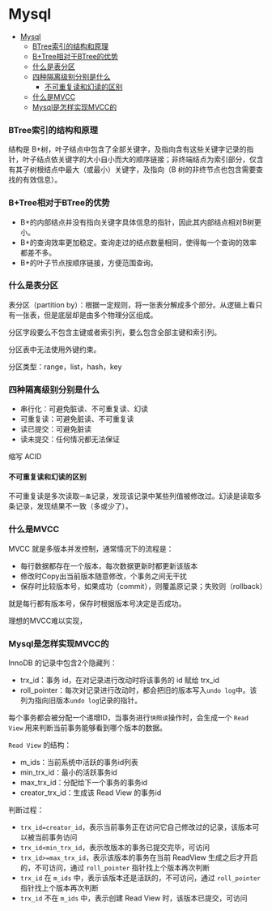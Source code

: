 # Mysql

- [Mysql](#mysql)
  - [BTree索引的结构和原理](#btree索引的结构和原理)
  - [B+Tree相对于BTree的优势](#btree相对于btree的优势)
  - [什么是表分区](#什么是表分区)
  - [四种隔离级别分别是什么](#四种隔离级别分别是什么)
    - [不可重复读和幻读的区别](#不可重复读和幻读的区别)
  - [什么是MVCC](#什么是mvcc)
  - [Mysql是怎样实现MVCC的](#mysql是怎样实现mvcc的)

### BTree索引的结构和原理
结构是 B+树，叶子结点中包含了全部关键字，及指向含有这些关键字记录的指针，叶子结点依关键字的大小自小而大的顺序链接；非终端结点为索引部分，仅含有其子树根结点中最大（或最小）关键字，及指向（B 树的非终节点也包含需要查找的有效信息）。

### B+Tree相对于BTree的优势
- B+的内部结点并没有指向关键字具体信息的指针，因此其内部结点相对B树更小。
- B+的查询效率更加稳定。查询走过的结点数量相同，使得每一个查询的效率都差不多。
- B+的叶子节点按顺序链接，方便范围查询。

### 什么是表分区
表分区（partition by）：根据一定规则，将一张表分解成多个部分。从逻辑上看只有一张表，但是底层却是由多个物理分区组成。

分区字段要么不包含主键或者索引列，要么包含全部主键和索引列。

分区表中无法使用外键约束。

分区类型：range，list，hash，key

### 四种隔离级别分别是什么
- 串行化：可避免脏读、不可重复读、幻读
- 可重复读：可避免脏读、不可重复读
- 读已提交：可避免脏读
- 读未提交：任何情况都无法保证

缩写 ACID

#### 不可重复读和幻读的区别
不可重复读是多次读取`一条`记录，发现该记录中某些列值被修改过。幻读是读取多条记录，发现结果不一致（多或少了）。

### 什么是MVCC
MVCC 就是多版本并发控制，通常情况下的流程是：
- 每行数据都存在一个版本，每次数据更新时都更新该版本
- 修改时Copy出当前版本随意修改，个事务之间无干扰
- 保存时比较版本号，如果成功（commit），则覆盖原记录；失败则（rollback）

就是每行都有版本号，保存时根据版本号决定是否成功。

理想的MVCC难以实现，

### Mysql是怎样实现MVCC的
InnoDB 的记录中包含2个隐藏列：
- trx_id：事务 id，在对记录进行改动时将该事务的 id 赋给 trx_id
- roll_pointer：每次对记录进行改动时，都会把旧的版本写入`undo log`中。该列为指向旧版本`undo log`记录的指针。

每个事务都会被分配一个递增ID，当事务进行`快照读`操作时，会生成一个 `Read View` 用来判断当前事务能够看到哪个版本的数据。

`Read View` 的结构：
- m_ids：当前系统中活跃的事务id列表
- min_trx_id：最小的活跃事务id
- max_trx_id：分配给下一个事务的事务id
- creator_trx_id：生成该 Read View 的事务id

判断过程：
- `trx_id=creator_id`，表示当前事务正在访问它自己修改过的记录，该版本可以被当前事务访问
- `trx_id<min_trx_id`，表示改版本的事务已提交完毕，可访问
- `trx_id>=max_trx_id`，表示该版本的事务在当前 ReadView 生成之后才开启的，不可访问，通过 `roll_pointer` 指针找上个版本再次判断
- `trx_id` 在 `m_ids` 中，表示该版本还是活跃的，不可访问，通过 `roll_pointer` 指针找上个版本再次判断
- `trx_id` 不在 `m_ids` 中，表示创建 Read View 时，该版本已提交，可访问
